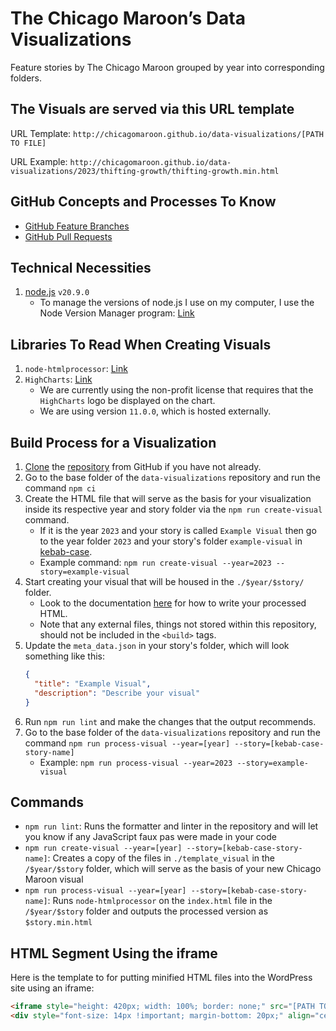 # The Chicago Maroon’s Data Visualizations
Feature stories by The Chicago Maroon grouped by year into corresponding folders.

## The Visuals are served via this URL template
URL Template: `http://chicagomaroon.github.io/data-visualizations/[PATH TO FILE]`

URL Example: `http://chicagomaroon.github.io/data-visualizations/2023/thifting-growth/thifting-growth.min.html`

## GitHub Concepts and Processes To Know
- [GitHub Feature Branches](https://www.atlassian.com/git/tutorials/comparing-workflows/feature-branch-workflow)
- [GitHub Pull Requests](https://www.atlassian.com/git/tutorials/making-a-pull-request)

## Technical Necessities
1. [node.js](https://nodejs.org/en) `v20.9.0`
   - To manage the versions of node.js I use on my computer, I use the Node Version Manager program: [Link](https://github.com/nvm-sh/nvm)

## Libraries To Read When Creating Visuals
1. `node-htmlprocessor`: [Link](https://github.com/dciccale/node-htmlprocessor)
2. `HighCharts`: [Link](https://www.highcharts.com/)
   - We are currently using the non-profit license that requires that the `HighCharts` logo be displayed on the chart.
   - We are using version `11.0.0`, which is hosted externally.

## Build Process for a Visualization
1. [Clone](https://docs.github.com/en/repositories/creating-and-managing-repositories/cloning-a-repository) the [repository](https://github.com/chicagomaroon/data-visualizations) from GitHub if you have not already.
2. Go to the base folder of the `data-visualizations` repository and run the command `npm ci`
3. Create the HTML file that will serve as the basis for your visualization inside its respective year and story folder via the `npm run create-visual` command.
    - If it is the year `2023` and your story is called `Example Visual` then go to the year folder `2023` and your story's folder `example-visual` in [kebab-case](https://www.freecodecamp.org/news/programming-naming-conventions-explained#what-is-kebab-case).
    - Example command: `npm run create-visual --year=2023 --story=example-visual`
4. Start creating your visual that will be housed in the `./$year/$story/` folder.
   - Look to the documentation [here](https://github.com/dciccale/grunt-processhtml#readme) for how to write your processed HTML.
   - Note that any external files, things not stored within this repository, should not be included in the `<build>` tags.
5. Update the `meta_data.json` in your story's folder, which will look something like this:
   ```json
   {
     "title": "Example Visual",
     "description": "Describe your visual"
   }
   ```
6. Run `npm run lint` and make the changes that the output recommends.
7. Go to the base folder of the `data-visualizations` repository and run the command `npm run process-visual --year=[year] --story=[kebab-case-story-name]`
   - Example: `npm run process-visual --year=2023 --story=example-visual`

## Commands
- `npm run lint`: Runs the formatter and linter in the repository and will let you know if any JavaScript faux pas were made in your code
- `npm run create-visual --year=[year] --story=[kebab-case-story-name]`: Creates a copy of the files in `./template_visual` in the `/$year/$story` folder, which will serve as the basis of your new Chicago Maroon visual
- `npm run process-visual --year=[year] --story=[kebab-case-story-name]`: Runs `node-htmlprocessor` on the `index.html` file in the `/$year/$story` folder and outputs the processed version as `$story.min.html`

## HTML Segment Using the iframe
Here is the template to for putting minified HTML files into the WordPress site using an iframe:
```html
<iframe style="height: 420px; width: 100%; border: none;" src="[PATH TO MINIFIED HTML FILE]"></iframe>
<div style="font-size: 14px !important; margin-bottom: 20px;" align="center">[DESCRIPTION OF CHART] (Chart: [AUTHOR OF CHART])</div>
```
